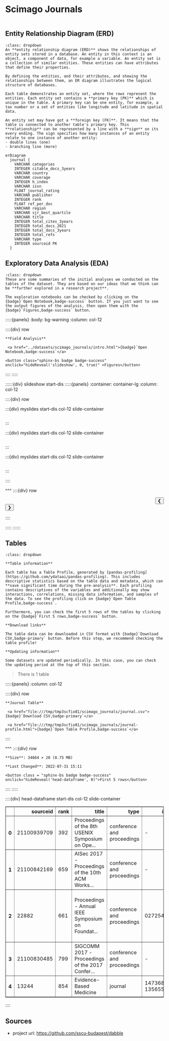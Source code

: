 # Scimago Journals

```{include} ../datasets/scimago_journals/description.md
```

## Entity Relationship Diagram (ERD)

```{admonition} What is an Entity Relationship Diagram (ERD)?
:class: dropdown
An **entity relationship diagram (ERD)** shows the relationships of entity sets stored in a database. An entity in this context is an object, a component of data, for example a variable. An entity set is a collection of similar entities. These entities can have attributes that define their properties.

By defining the entities, and their attributes, and showing the relationships between them, an ER diagram illustrates the logical structure of databases. 

Each table demonstrates an entity set, where the rows represent the entities. Each entity set contains a **primary key (PK)** which is unique in the table. A primary key can be one entity, for example, a tax number or a set of entities like longitude and latitude in spatial data.

An entity set may have got a **foreign key (FK)**. It means that the table is connected to another table's primary key. This **relationship** can be represented by a line with a **sign** on its every ending. The sign specifies how many instances of an entity relate to one instance of another entity:
- double lines (one)
- branching line (more)
```


```{mermaid}
erDiagram
  journal {    
    VARCHAR categories      
    INTEGER citable_docs_3years      
    VARCHAR country      
    VARCHAR coverage      
    INTEGER h_index      
    VARCHAR issn      
    FLOAT journal_rating      
    VARCHAR publisher      
    INTEGER rank      
    FLOAT ref_per_doc      
    VARCHAR region      
    VARCHAR sjr_best_quartile      
    VARCHAR title      
    INTEGER total_cites_3years      
    INTEGER total_docs_2021      
    INTEGER total_docs_3years      
    INTEGER total_refs      
    VARCHAR type      
    INTEGER sourceid PK 
  }
```


## Exploratory Data Analysis (EDA)

```{admonition} What does exploratory data analysis contain?
:class: dropdown
These are some summaries of the initial analyses we conducted on the tables of the dataset. They are based on our ideas that we think can be **further explored in a research project**.

The exploration notebooks can be checked by clicking on the {badge}`Open Notebook,badge-success` button. If you just want to see the output figures of the analysis, then open them with the {badge}`Figures,badge-success` button.
```




:::::{panels} 
    :body: bg-warning
    :column: col-12

::::{div} row

```{div} col-4
**Field Analysis**
```

```{div} col-5
 <a href="../datasets/scimago_journals/intro.html">{badge}`Open Notebook,badge-success`</a>
```


    
    



```{div} col-3
<button class="sphinx-bs badge badge-success" onclick="hideReveal('slideshow', 0, true)" >Figures</button>

```
::::
:::::

::::::{div} slideshow start-dis
:::::{panels}
:container: container-lg
:column: col-12

::::{div} row 




:::{div} myslides start-dis col-12 slide-container
```{include} ../datasets/scimago_journals/intro/assets/out-5.html
```
:::

:::{div} myslides start-dis col-12 slide-container
```{include} ../datasets/scimago_journals/intro/assets/out-7.html
```
:::

:::{div} myslides start-dis col-12 slide-container
```{include} ../datasets/scimago_journals/intro/assets/out-10.html
```
:::


::::

^^^
::::{div} row

<div class = "col-6 docutils" align = "right">
<button  onclick="slideImage(0, -1)">&#10094;</button>
</div>

<div class = "col-6 docutils" align = "left">
<button  onclick="slideImage(0, 1)">&#10095;</button>
</div>

::::

:::::
::::::


## Tables

```{admonition} How should I use this?
:class: dropdown

**Table information**

Each table has a Table Profile, generated by [pandas-profiling](https://github.com/ydataai/pandas-profiling). This includes descriptive statistics based on the table data and metadata, which can **save significant time during the pre-analysis**. Each profiling contains descriptives of the variables and additionally may show interactions, correlations, missing data information, and samples of the data. To see the profiling click on {badge}`Open Table Profile,badge-success`.

Furthermore, you can check the first 5 rows of the tables by clicking on the {badge}`First 5 rows,badge-success` button.

**Download links**

The table data can be downloaded in CSV format with {badge}`Download CSV,badge-primary` button. Before this step, we recommend checking the table profile!

**Updating information**

Some datasets are updated periodically. In this case, you can check the updating period at the top of this section.
```

> There is 1 table




:::::{panels} :column: col-12

::::{div} row

```{div} col-4
**Journal Table**
```

```{div} col-5
 <a href="file:///tmp/tmp3scfio81/scimago_journals/journal.csv">{badge}`Download CSV,badge-primary`</a>
```

```{div} col-3
 <a href="file:///tmp/tmp3scfio81/scimago_journals/journal-profile.html">{badge}`Open Table Profile,badge-success`</a>
```

::::

^^^
::::{div} row

```{div} col-4
**Size**: 34664 × 20 (8.75 MB)
```

```{div} col-5
**Last Changed**: 2022-07-31 15:11
```

```{div} col-3
<button class = "sphinx-bs badge badge-success" onclick="hideReveal('head-dataframe', 0)">First 5 rows</button>
```
::::
:::::

::::{div} head-dataframe start-dis col-12 slide-container
<div>
<style scoped>
    .dataframe tbody tr th:only-of-type {
        vertical-align: middle;
    }

    .dataframe tbody tr th {
        vertical-align: top;
    }

    .dataframe thead th {
        text-align: right;
    }
</style>
<table border="1" class="dataframe">
  <thead>
    <tr style="text-align: right;">
      <th></th>
      <th>sourceid</th>
      <th>rank</th>
      <th>title</th>
      <th>type</th>
      <th>issn</th>
      <th>h_index</th>
      <th>total_docs_2020</th>
      <th>ref_per_doc</th>
      <th>sjr_best_quartile</th>
      <th>total_docs_3years</th>
      <th>total_refs</th>
      <th>total_cites_3years</th>
      <th>citable_docs_3years</th>
      <th>country</th>
      <th>region</th>
      <th>publisher</th>
      <th>coverage</th>
      <th>journal_rating</th>
      <th>categories</th>
      <th>total_docs_2021</th>
    </tr>
  </thead>
  <tbody>
    <tr>
      <th>0</th>
      <td>21100939709</td>
      <td>392</td>
      <td>Proceedings of the 8th USENIX Symposium on Ope...</td>
      <td>conference and proceedings</td>
      <td>-</td>
      <td>4</td>
      <td>0.0</td>
      <td>0.0</td>
      <td>-</td>
      <td>6</td>
      <td>0</td>
      <td>224</td>
      <td>5</td>
      <td>United States</td>
      <td>Northern America</td>
      <td>None</td>
      <td>2019</td>
      <td>3.972</td>
      <td>Computer Networks and Communications; Hardware...</td>
      <td>NaN</td>
    </tr>
    <tr>
      <th>1</th>
      <td>21100842169</td>
      <td>659</td>
      <td>AISec 2017 - Proceedings of the 10th ACM Works...</td>
      <td>conference and proceedings</td>
      <td>-</td>
      <td>9</td>
      <td>0.0</td>
      <td>0.0</td>
      <td>-</td>
      <td>16</td>
      <td>0</td>
      <td>745</td>
      <td>14</td>
      <td>United States</td>
      <td>Northern America</td>
      <td>None</td>
      <td>2017</td>
      <td>2.953</td>
      <td>Artificial Intelligence</td>
      <td>NaN</td>
    </tr>
    <tr>
      <th>2</th>
      <td>22882</td>
      <td>661</td>
      <td>Proceedings - Annual IEEE Symposium on Foundat...</td>
      <td>conference and proceedings</td>
      <td>02725428</td>
      <td>97</td>
      <td>0.0</td>
      <td>0.0</td>
      <td>-</td>
      <td>92</td>
      <td>0</td>
      <td>1005</td>
      <td>90</td>
      <td>United States</td>
      <td>Northern America</td>
      <td>None</td>
      <td>1982, 1983, 1984, 1985, 1986, 1987, 1988, 1991...</td>
      <td>2.949</td>
      <td>Computer Science (miscellaneous); Hardware and...</td>
      <td>NaN</td>
    </tr>
    <tr>
      <th>3</th>
      <td>21100830485</td>
      <td>799</td>
      <td>SIGCOMM 2017 -  Proceedings of the 2017 Confer...</td>
      <td>conference and proceedings</td>
      <td>-</td>
      <td>27</td>
      <td>0.0</td>
      <td>0.0</td>
      <td>-</td>
      <td>37</td>
      <td>0</td>
      <td>931</td>
      <td>35</td>
      <td>United States</td>
      <td>Northern America</td>
      <td>None</td>
      <td>2017</td>
      <td>2.668</td>
      <td>Communication; Computer Networks and Communica...</td>
      <td>NaN</td>
    </tr>
    <tr>
      <th>4</th>
      <td>13244</td>
      <td>854</td>
      <td>Evidence-Based Medicine</td>
      <td>journal</td>
      <td>14736810, 13565524</td>
      <td>28</td>
      <td>0.0</td>
      <td>0.0</td>
      <td>Q1</td>
      <td>145</td>
      <td>0</td>
      <td>320</td>
      <td>32</td>
      <td>United Kingdom</td>
      <td>Western Europe</td>
      <td>BMJ Publishing Group</td>
      <td>1996-2018</td>
      <td>2.587</td>
      <td>Medicine (miscellaneous) (Q1)</td>
      <td>NaN</td>
    </tr>
  </tbody>
</table>
</div>
::::


## Sources

- project url: https://github.com/sscu-budapest/dabble

